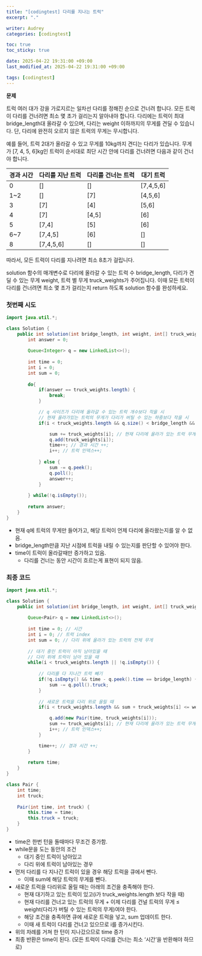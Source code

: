 ```yaml
---
title: "[codingtest] 다리를 지나는 트럭"
excerpt: "."

writer: Audrey
categories: [codingtest]

toc: true
toc_sticky: true

date: 2025-04-22 19:31:00 +09:00
last_modified_at: 2025-04-22 19:31:00 +09:00

tags: [codingtest]
---
```


**문제**

트럭 여러 대가 강을 가로지르는 일차선 다리를 정해진 순으로 건너려 합니다. 모든 트럭이 다리를 건너려면 최소 몇 초가 걸리는지 알아내야 합니다. 다리에는 트럭이 최대 bridge_length대 올라갈 수 있으며, 다리는 weight 이하까지의 무게를 견딜 수 있습니다. 단, 다리에 완전히 오르지 않은 트럭의 무게는 무시합니다.

예를 들어, 트럭 2대가 올라갈 수 있고 무게를 10kg까지 견디는 다리가 있습니다. 무게가 [7, 4, 5, 6]kg인 트럭이 순서대로 최단 시간 안에 다리를 건너려면 다음과 같이 건너야 합니다.

| 경과 시간 | 다리를 지난 트럭 | 다리를 건너는 트럭 | 대기 트럭 |
| --- | --- | --- | --- |
| 0 | [] | [] | [7,4,5,6] |
| 1~2 | [] | [7] | [4,5,6] |
| 3 | [7] | [4] | [5,6] |
| 4 | [7] | [4,5] | [6] |
| 5 | [7,4] | [5] | [6] |
| 6~7 | [7,4,5] | [6] | [] |
| 8 | [7,4,5,6] | [] | [] |

따라서, 모든 트럭이 다리를 지나려면 최소 8초가 걸립니다.

solution 함수의 매개변수로 다리에 올라갈 수 있는 트럭 수 bridge_length, 다리가 견딜 수 있는 무게 weight, 트럭 별 무게 truck_weights가 주어집니다. 이때 모든 트럭이 다리를 건너려면 최소 몇 초가 걸리는지 return 하도록 solution 함수를 완성하세요.

### 첫번째 시도

```java
import java.util.*;

class Solution {
    public int solution(int bridge_length, int weight, int[] truck_weights) {
        int answer = 0;
        
        Queue<Integer> q = new LinkedList<>();
        
        int time = 0;
        int i = 0;
        int sum = 0;
        
        do{
            if(answer == truck_weights.length) {
                break;
            }

            // q 사이즈가 다리에 올라갈 수 있는 트럭 개수보다 작을 시
            // 현재 올라가있는 트럭의 무게가 다리가 버틸 수 있는 하중보다 작을 시
            if(i < truck_weights.length && q.size() < bridge_length && sum < weight) {

                sum += truck_weights[i]; // 현재 다리에 올라가 있는 트럭 무게 
                q.add(truck_weights[i]);
                time++; // 경과 시간 ++;
                i++; // 트럭 인덱스++;
                
            } else {
                sum -= q.peek();
                q.poll();
                answer++;
            }
            
        } while(!q.isEmpty());
        
        return answer;
    }
}
```

- 현재 q에 트럭의 무게만 들어가고, 해당 트럭이 언제 다리에 올라왔는지를 알 수 없음.
- bridge_length만큼 지난 시점에 트럭을 내릴 수 있는지를 판단할 수 있어야 한다.
- time이 트럭이 올라갈때만 증가하고 있음.
    - 다리를 건너는 동안 시간이 흐르는게 표현이 되지 않음.

### 최종 코드

```java
import java.util.*;

class Solution {
    public int solution(int bridge_length, int weight, int[] truck_weights) {
        
        Queue<Pair> q = new LinkedList<>();
        
        int time = 0; // 시간
        int i = 0; // 트럭 index
        int sum = 0; // 다리 위에 올라가 있는 트럭의 전체 무게
        
        // 대기 중인 트럭이 아직 남아있을 때
        // 다리 위에 트럭이 남아 있을 때
        while(i < truck_weights.length || !q.isEmpty()) {
            
            // 다리를 다 지나간 트럭 빼기
            if(!q.isEmpty() && time - q.peek().time == bridge_length) {
                sum -= q.poll().truck;
            }
            
            // 새로운 트럭을 다리 위로 올릴 때
            if(i < truck_weights.length && sum + truck_weights[i] <= weight) {

                q.add(new Pair(time, truck_weights[i]));
                sum += truck_weights[i]; // 현재 다리에 올라가 있는 트럭 무게 
                i++; // 트럭 인덱스++;
            } 

            time++; // 경과 시간 ++;
        } 
        
        return time;
    }
}

class Pair {
    int time;
    int truck;
    
    Pair(int time, int truck) {
        this.time = time;
        this.truck = truck;
    }
}
```

- time은 한번 턴을 돌때마다 무조건 증가함.
- while문을 도는 동안의 조건
    - 대기 중인 트럭이 남아있고
    - 다리 위에 트럭이 남아있는 경우
- 먼저 다리를 다 지나간 트럭이 있을 경우 해당 트럭을 큐에서 뺀다.
    - 이때 sum에 해당 트럭의 무게를 뺀다.
- 새로운 트럭을 다리위로 올릴 때는 아래의 조건을 충족해야 한다.
    - 현재 대기하고 있는 트럭이 있고(i가 truck_weights.length 보다 작을 때)
    - 현재 다리를 건너고 있는 트럭의 무게 + 이제 다리를 건널 트럭의 무게 ≤ weight(다리가 버틸 수 있는 트럭의 무게)여야 한다.
    - 해당 조건을 충족하면 큐에 새로운 트럭을 넣고, sum 업데이트 한다.
    - 이때 새 트럭이 다리를 건너고 있으므로 i를 증가시킨다.
- 위의 차례를 거쳐 한 턴이 지나갔으므로 time 증가
- 최종 반환은 time이 된다. (모든 트럭이 다리를 건너는 최소 ‘시간’을 반환해야 하므로)